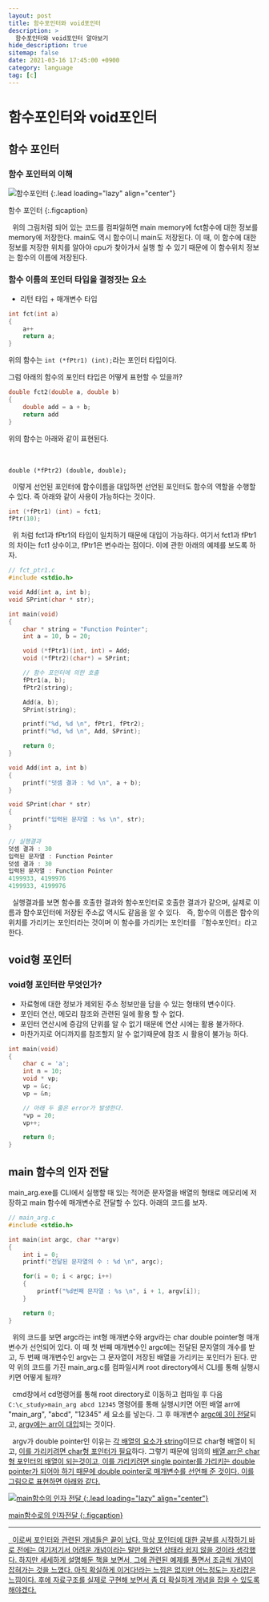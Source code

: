 ```yaml
---
layout: post
title: 함수포인터와 void포인터
description: >
  함수포인터와 void포인터 알아보기
hide_description: true
sitemap: false
date: 2021-03-16 17:45:00 +0900
category: language
tag: [c]
---
```


# 함수포인터와 void포인터

## 함수 포인터

### 함수 포인터의 이해

![함수포인터](/assets/img/language/c/function_pointer.png)
{:.lead loading="lazy" align="center"}

함수 포인터
{:.figcaption}

&nbsp;&nbsp;위의 그림처럼 되어 있는 코드를 컴파일하면 main memory에 fct함수에 대한 정보를 memory에 저장한다. main도 역시 함수이니 main도 저장된다. 이 때, 이 함수에 대한 정보를 저장한 위치를 알아야 cpu가 찾아가서 실행 할 수 있기 때문에 이 함수위치 정보는 함수의 이름에 저장된다.

### 함수 이름의 포인터 타입을 결정짓는 요소

* 리턴 타입 + 매개변수 타입

```c
int fct(int a)
{
    a++
    return a;
}
```

위의 함수는 `int (*fPtr1) (int);`라는 포인터 타입이다.

그럼 아래의 함수의 포인터 타입은 어떻게 표현할 수 있을까?

```c
double fct2(double a, double b)
{
    double add = a + b;
    return add
}
```

위의 함수는 아래와 같이 표현된다.
<br/>
<br/>
<br/>

`double (*fPtr2) (double, double);`

&nbsp;&nbsp;이렇게 선언된 포인터에 함수이름을 대입하면 선언된 포인터도 함수의 역할을 수행할 수 있다. 즉 아래와 같이 사용이 가능하다는 것이다.

```c
int (*fPtr1) (int) = fct1;
fPtr(10);
```

&nbsp;&nbsp;위 처럼 fct1과 fPtr1의 타입이 일치하기 때문에 대입이 가능하다. 여기서 fct1과 fPtr1의 차이는 fct1 상수이고, fPtr1은 변수라는 점이다. 이에 관한 아래의 예제를 보도록 하자.

```c
// fct_ptr1.c
#include <stdio.h>

void Add(int a, int b);
void SPrint(char * str);

int main(void)
{
    char * string = "Function Pointer";
    int a = 10, b = 20;

    void (*fPtr1)(int, int) = Add;
    void (*fPtr2)(char*) = SPrint;

    // 함수 포인터에 의한 호출
    fPtr1(a, b);
    fPtr2(string);

    Add(a, b);
    SPrint(string);

    printf("%d, %d \n", fPtr1, fPtr2);
    printf("%d, %d \n", Add, SPrint);

    return 0;
}

void Add(int a, int b)
{
    printf("덧셈 결과 : %d \n", a + b);
}

void SPrint(char * str)
{
    printf("입력된 문자열 : %s \n", str);
}

// 실행결과
덧셈 결과 : 30
입력된 문자열 : Function Pointer
덧셈 결과 : 30
입력된 문자열 : Function Pointer
4199933, 4199976
4199933, 4199976
```

&nbsp;&nbsp;실행결과를 보면 함수롤 호출한 결과와 함수포인터로 호출한 결과가 같으며, 실제로 이름과 함수포인터에 저장된 주소값 역시도 같음을 알 수 있다.
&nbsp;&nbsp;즉, 함수의 이름은 함수의 위치를 가리키는 포인터라는 것이며 이 함수를 가리키는 포인터를 『함수포인터』라고 한다.

## void형 포인터

### void형 포인터란 무엇인가?

* 자료형에 대한 정보가 제외된 주소 정보만을 담을 수 있는 형태의 변수이다.
* 포인터 연산, 메모리 참조와 관련된 일에 활용 할 수 없다.
* 포인터 연산시에 증감의 단위를 알 수 없기 때문에 연산 시에는 활용 불가하다.
* 마찬가지로 어디까지를 참조할지 알 수 없기때문에 참조 시 활용이 불가능 하다.

```c
int main(void)
{
    char c = 'a';
    int n = 10;
    void * vp;
    vp = &c;
    vp = &n;

    // 아래 두 줄은 error가 발생한다.
    *vp = 20;
    vp++;

    return 0;
}
```

## main 함수의 인자 전달

main_arg.exe를 CLI에서 실행할 때 있는 적어준 문자열을 배열의 형태로 메모리에 저장하고 main 함수에 매개변수로 전달할 수 있다. 아래의 코드를 보자.

```c
// main_arg.c
#include <stdio.h>

int main(int argc, char **argv)
{
    int i = 0;
    printf("전달된 문자열의 수 : %d \n", argc);

    for(i = 0; i < argc; i++)
    {
        printf("%d번째 문자열 : %s \n", i + 1, argv[i]);
    }

    return 0;
}
```

&nbsp;&nbsp;위의 코드를 보면 argc라는 int형 매개변수와 argv라는 char double pointer형 매개변수가 선언되어 있다. 이 때 첫 번째 매개변수인 argc에는 전달된 문자열의 개수를 받고, 두 번째 매개변수인 argv는 그 문자열이 저장된 배열을 가리키는 포인터가 된다. 만약 위의 코드를 가진 main_arg.c를 컴파일시켜 root directory에서 CLI를 통해 실행시키면 어떻게 될까?

&nbsp;&nbsp;cmd창에서 cd명령어를 통해 root directory로 이동하고 컴파일 후 다음 `C:\c_study>main_arg abcd 12345` 명령어를 통해 실행시키면 어떤 배열 arr에 "main_arg", "abcd", "12345" 세 요소를 넣는다. 그 후 매개변수 <u>argc에 3이 전달</u>되고, <u>argv에는 arr이 대입</u>되는 것이다.

&nbsp;&nbsp;argv가 double pointer인 이유는 <u>각 배열의 요소가 string</u>이므로 char형 배열이 되고, <u>이를 가리키려면 char형 포인터가 필요</u>하다. 그렇기 때문에 임의의 <u>배열 arr은 char형 포인터의 배열<u>이 되는것이고, 이를 가리키려면 single pointer를 가리키는 double pointer가 되어야 하기 때문에 double pointer로 매개변수를 선언해 준 것이다. 이를 그림으로 표현하면 아래와 같다.

![main함수의 인자 전달](/assets/img/language/c/main_parameter.png)
{:.lead loading="lazy" align="center"}

main함수로의 인자전달
{:.figcaption}

---

&nbsp;&nbsp;이로써 포인터와 관련된 개념들은 끝이 났다. 막상 포인터에 대한 공부를 시작하기 바로 전에는 여기저기서 어려운 개념이라는 말만 들었던 상태라 쉽지 않을 것이라 생각했다. 하지만 세세하게 설명해둔 책을 보면서, 그에 관련된 예제를 풀면서 조금씩 개념이 잡혀가는 것을 느꼈다. 아직 확실하게 이거다!라는 느낌은 없지만 어느정도는 자리잡은 느낌이다. 후에 자료구조를 실제로 구현해 보면서 좀 더 확실하게 개념을 잡을 수 있도록 해야겠다.